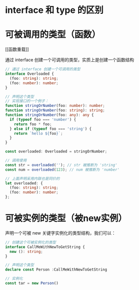 # interface 和 type 的区别











# 可被调用的类型（函数）

[[函数重载]]

通过 interface 创建一个可调用的类型，实质上是创建一个函数结构

```typescript
// 通过 interface 创建一个可调用的类型
interface Overloaded {
  (foo: string): string;
  (foo: number): number;
}

// 声明这个类型
// 实现接口的一个例子：
function stringOrNumber(foo: number): number;
function stringOrNumber(foo: string): string;
function stringOrNumber(foo: any): any {
  if (typeof foo === 'number') {
    return foo * foo;
  } else if (typeof foo === 'string') {
    return `hello ${foo}`;
  }
}

const overloaded: Overloaded = stringOrNumber;

// 调用使用
const str = overloaded(''); // str 被推断为 'string'
const num = overloaded(123); // num 被推断为 'number'
```



```typescript
// 上面声明采用内联也是同价的
let overloaded: {
  (foo: string): string;
  (foo: number): number;
};
```





# 可被实例的类型（被new实例）

声明一个可被 new 关键字实例化的类型结构，我们可以：

```typescript
// 创建这个可被实例化的类型
interface CallMeWithNewToGetString {
  new (): string;
}

// 声明这个类型
declare const Person :CallMeWithNewToGetString

// 实例化
const tar = new Person()

```

